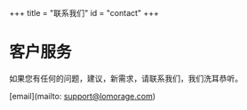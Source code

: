 +++
title = "联系我们"
id = "contact"
+++

# 客户服务

如果您有任何的问题，建议，新需求，请联系我们，我们洗耳恭听。

[email](mailto: support@lomorage.com)
